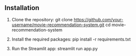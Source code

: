 ## Installation

1. Clone the repository:
    git clone https://github.com/your-username/movie-recommendation-system.git
    cd movie-recommendation-system

2. Install the required packages:
    pip install -r requirements.txt
    
3. Run the Streamlit app:
    streamlit run app.py
